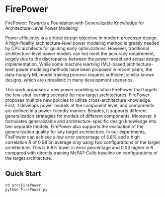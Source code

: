 # FirePower
FirePower: Towards a Foundation with Generalizable Knowledge for Architecture-Level Power Modeling

Power efficiency is a critical design objective in modern processor design. A high-fidelity architecture-level power modeling method is greatly needed by CPU architects for guiding early optimizations. However, traditional architecture-level power models can not meet the accuracy requirement, largely due to the discrepancy between the power model and actual design implementation. While some machine learning (ML)-based architecture-level power modeling methods have been proposed in recent years, the data-hungry ML model training process requires sufficient similar known designs, which are unrealistic in many development scenarios. 

This work proposes a new power modeling solution FirePower that targets the few-shot learning scenario for new target architectures. FirePower proposes multiple new policies to utilize cross-architecture knowledge. First, it develops power models at the component level, and components are defined in a power-friendly manner. Besides, it supports different generalization strategies for models of different components. Moreover, it formulates generalizable and architecture-specific design knowledge into two separate models. FirePower also supports the evaluation of the generalization quality for any target architecture. In our experiments, FirePower can achieve a low error percentage of 5.8\% and a high correlation $R$ of 0.98 on average only using two configurations of the target architecture. This is 8.8\% lower in error percentage and 0.03 higher in $R$ compared with directly training McPAT-Calib baseline on configurations of the target architecture.

## Quick Start
```
cd src/FirePower
python FirePower.py
```
